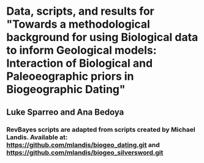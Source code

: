 # Data, scripts, and results for "Towards a methodological background for using Biological data to inform Geological models: Interaction of Biological and Paleoeographic priors in Biogeographic Dating"
## Luke Sparreo and Ana Bedoya

### RevBayes scripts are adapted from scripts created by Michael Landis. Available at: https://github.com/mlandis/biogeo_dating.git and https://github.com/mlandis/biogeo_silversword.git
